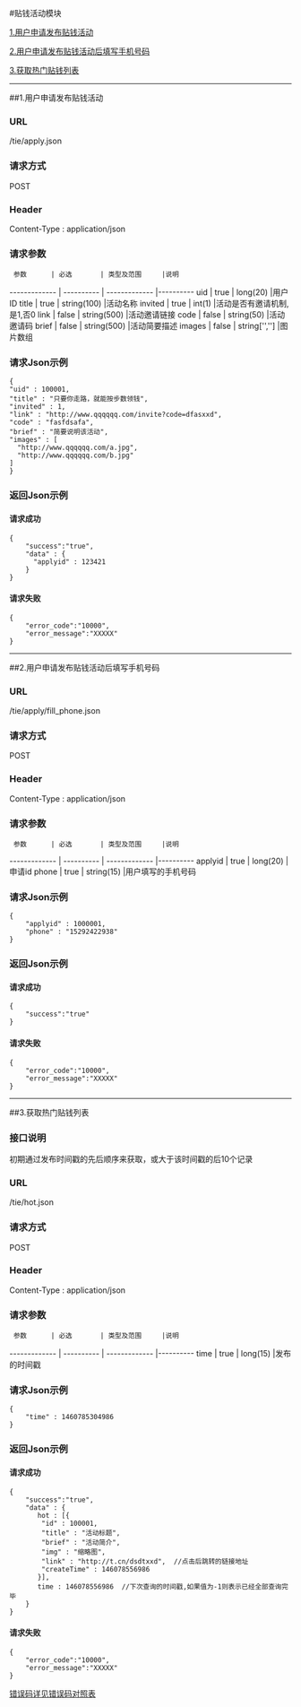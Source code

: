 #贴钱活动模块 

[1.用户申请发布贴钱活动](#1)

[2.用户申请发布贴钱活动后填写手机号码](#2)

[3.获取热门贴钱列表](#3)

---
##<a id="1">1.用户申请发布贴钱活动</a>

### URL
/tie/apply.json

### 请求方式
POST

### Header
Content-Type : application/json

### 请求参数
     参数      | 必选 	    | 类型及范围     |说明
-------------  | ---------- | -------------  |---------- 
uid            | true 	    | long(20)       |用户ID
title          | true 	    | string(100)    |活动名称
invited        | true 	    | int(1)            |活动是否有邀请机制,是1,否0
link           | false	    | string(500)    |活动邀请链接
code           | false	    | string(50)     |活动邀请码
brief          | false	    | string(500)    |活动简要描述
images         | false      | string['','']  |图片数组

### 请求Json示例
	{       
    "uid" : 100001,
    "title" : "只要你走路，就能按步数领钱",
    "invited" : 1,
    "link" : "http://www.qqqqqq.com/invite?code=dfasxxd",
    "code" : "fasfdsafa",
    "brief" : "简要说明该活动",
    "images" : [
      "http://www.qqqqqq.com/a.jpg",
      "http://www.qqqqqq.com/b.jpg"
    ]
	}

### 返回Json示例
#### 请求成功
	{
		"success":"true",
		"data" : {
		  "applyid" : 123421
		}
	}

#### 请求失败
	{
		"error_code":"10000",
		"error_message":"XXXXX"
	}

---
##<a id="2">2.用户申请发布贴钱活动后填写手机号码</a>

### URL
/tie/apply/fill_phone.json

### 请求方式
POST

### Header
Content-Type : application/json

### 请求参数
     参数      | 必选 	    | 类型及范围     |说明
-------------  | ---------- | -------------  |---------- 
applyid        | true 	    | long(20)       |申请id
phone          | true 	    | string(15)     |用户填写的手机号码

### 请求Json示例
	{       
		"applyid" : 1000001,
		"phone" : "15292422938"
	}

### 返回Json示例
#### 请求成功
	{
		"success":"true"
	}

#### 请求失败
	{
		"error_code":"10000",
		"error_message":"XXXXX"
	}

---
##<a id="3">3.获取热门贴钱列表</a>

### 接口说明
初期通过发布时间戳的先后顺序来获取，或大于该时间戳的后10个记录

### URL
/tie/hot.json

### 请求方式
POST

### Header
Content-Type : application/json

### 请求参数
     参数      | 必选 	    | 类型及范围     |说明
-------------  | ---------- | -------------  |---------- 
time           | true 	    | long(15)       |发布的时间戳


### 请求Json示例
	{       
		"time" : 1460785304986
	}

### 返回Json示例
#### 请求成功
	{
		"success":"true",
		"data" : {
		   hot : [{
		   	"id" : 100001,
		   	"title" : "活动标题",
		   	"brief" : "活动简介",
		   	"img" : "缩略图",
		   	"link" : "http://t.cn/dsdtxxd",  //点击后跳转的链接地址
		   	"createTime" : 146078556986
		   }],
		   time : 146078556986  //下次查询的时间戳,如果值为-1则表示已经全部查询完毕
		}
	}

#### 请求失败
	{
		"error_code":"10000",
		"error_message":"XXXXX"
	}	
[错误码详见错误码对照表](错误码对照表.md)
